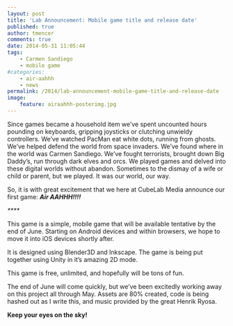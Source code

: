 ```yaml
---
layout: post
title: 'Lab Announcement: Mobile game title and release date'
published: true
author: tmencer
comments: true
date: 2014-05-31 11:05:44
tags:
    - Carmen Sandiego
    - mobile game
#categories:
    - air-aahhh
    - news
permalink: /2014/lab-announcement-mobile-game-title-and-release-date
image:
    feature: airaahhh-posterimg.jpg
---
```

Since games became a household item we&#8217;ve spent uncounted hours pounding on keyboards, gripping joysticks or clutching unwieldy controllers. We&#8217;ve watched PacMan eat white dots, running from ghosts. We&#8217;ve helped defend the world from space invaders. We&#8217;ve found where in the world was Carmen Sandiego. We&#8217;ve fought terrorists, brought down Big Daddy&#8217;s, run through dark elves and orcs. We played games and delved into these digital worlds without abandon. Sometimes to the dismay of a wife or child or parent, but we played. It was our world, our way.

So, it is with great excitement that we here at CubeLab Media announce our first game: _**Air AAHHH!!!!**_

_****_

This game is a simple, mobile game that will be available tentative by the end of June. Starting on Android devices and within browsers, we hope to move it into iOS devices shortly after.

It is designed using Blender3D and Inkscape. The game is being put together using Unity in it&#8217;s amazing 2D mode.

This game is free, unlimited, and hopefully will be tons of fun.

The end of June will come quickly, but we&#8217;ve been excitedly working away on this project all through May. Assets are 80% created, code is being hashed out as I write this, and music provided by the great Henrik Ryosa.

**Keep your eyes on the sky!**